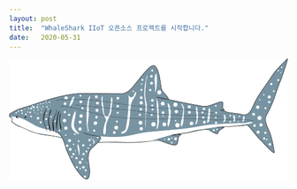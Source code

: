 ```yaml
---
layout: post
title:  "WhaleShark IIoT 오픈소스 프로젝트를 시작합니다."
date:   2020-05-31
---
```

![Project Icon](/whaleshark-whale-shark.png)
